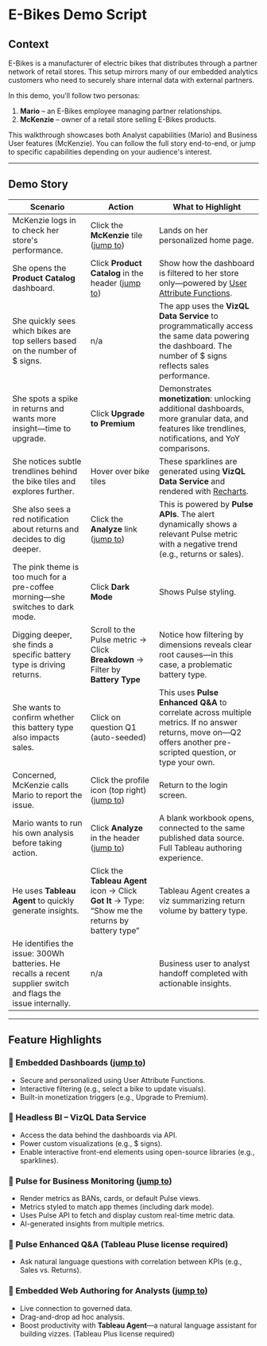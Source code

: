 # E-Bikes Demo Script

## Context

E-Bikes is a manufacturer of electric bikes that distributes through a partner network of retail stores. This setup mirrors many of our embedded analytics customers who need to securely share internal data with external partners.

In this demo, you’ll follow two personas:

1. **Mario** – an E-Bikes employee managing partner relationships.  
2. **McKenzie** – owner of a retail store selling E-Bikes products.

This walkthrough showcases both Analyst capabilities (Mario) and Business User features (McKenzie). You can follow the full story end-to-end, or jump to specific capabilities depending on your audience's interest.

---

## Demo Story

| **Scenario** | **Action** | **What to Highlight** |
|--------------|------------|------------------------|
| McKenzie logs in to check her store's performance. | Click the **McKenzie** tile ([jump to](/McKenzie/Home)) | Lands on her personalized home page. |
| She opens the **Product Catalog** dashboard. | Click **Product Catalog** in the header ([jump to](/McKenzie/product-catalog)) | Show how the dashboard is filtered to her store only—powered by [User Attribute Functions](https://www.tableau.com/blog/unlock-power-personalized-analytics-user-attribute-functions). |
| She quickly sees which bikes are top sellers based on the number of $ signs. | n/a | The app uses the **VizQL Data Service** to programmatically access the same data powering the dashboard. The number of $ signs reflects sales performance. |
| She spots a spike in returns and wants more insight—time to upgrade. | Click **Upgrade to Premium** | Demonstrates **monetization**: unlocking additional dashboards, more granular data, and features like trendlines, notifications, and YoY comparisons. |
| She notices subtle trendlines behind the bike tiles and explores further. | Hover over bike tiles | These sparklines are generated using **VizQL Data Service** and rendered with [Recharts](https://www.npmjs.com/package/recharts). |
| She also sees a red notification about returns and decides to dig deeper. | Click the **Analyze** link ([jump to](/McKenzie/Analyze)) | This is powered by **Pulse APIs**. The alert dynamically shows a relevant Pulse metric with a negative trend (e.g., returns or sales). |
| The pink theme is too much for a pre-coffee morning—she switches to dark mode. | Click **Dark Mode** | Shows Pulse styling. |
| Digging deeper, she finds a specific battery type is driving returns. | Scroll to the Pulse metric → Click **Breakdown** → Filter by **Battery Type** | Notice how filtering by dimensions reveals clear root causes—in this case, a problematic battery type. |
| She wants to confirm whether this battery type also impacts sales. | Click on question Q1 (auto-seeded) | This uses **Pulse Enhanced Q&A** to correlate across multiple metrics. If no answer returns, move on—Q2 offers another pre-scripted question, or type your own. |
| Concerned, McKenzie calls Mario to report the issue. | Click the profile icon (top right) ([jump to](/)) | Return to the login screen. |
| Mario wants to run his own analysis before taking action. | Click **Analyze** in the header ([jump to](/Mario/Analyze)) | A blank workbook opens, connected to the same published data source. Full Tableau authoring experience. |
| He uses **Tableau Agent** to quickly generate insights. | Click the **Tableau Agent** icon → Click **Got It** → Type: “Show me the returns by battery type” | Tableau Agent creates a viz summarizing return volume by battery type. |
| He identifies the issue: 300Wh batteries. He recalls a recent supplier switch and flags the issue internally. | n/a | Business user to analyst handoff completed with actionable insights. |

---

## Feature Highlights

### 🔹 Embedded Dashboards ([jump to](/McKenzie/product-catalog))
- Secure and personalized using User Attribute Functions.
- Interactive filtering (e.g., select a bike to update visuals).
- Built-in monetization triggers (e.g., Upgrade to Premium).

### 🔹 Headless BI – VizQL Data Service
- Access the data behind the dashboards via API.
- Power custom visualizations (e.g., $ signs).
- Enable interactive front-end elements using open-source libraries (e.g., sparklines).

### 🔹 Pulse for Business Monitoring ([jump to](/McKenzie/Analyze))
- Render metrics as BANs, cards, or default Pulse views.
- Metrics styled to match app themes (including dark mode).
- Uses Pulse API to fetch and display custom real-time metric data.
- AI-generated insights from multiple metrics.

### 🔹 Pulse Enhanced Q&A (Tableau Pluse license required)  
- Ask natural language questions with correlation between KPIs (e.g., Sales vs. Returns).

### 🔹 Embedded Web Authoring for Analysts ([jump to](/Mario/Analyze))
- Live connection to governed data.
- Drag-and-drop ad hoc analysis.
- Boost productivity with **Tableau Agent**—a natural language assistant for building vizzes. (Tableau Plus license required)
